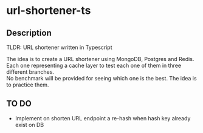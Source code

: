# url-shortener-ts

## Description

TLDR: URL shortener written in Typescript

The idea is to create a URL shortener using MongoDB, Postgres and Redis.  
Each one representing a cache layer to test each one of them in three different branches.  
No benchmark will be provided for seeing which one is the best. The idea is to practice them.  

## TO DO

- Implement on shorten URL endpoint a re-hash when hash key already exist on DB
